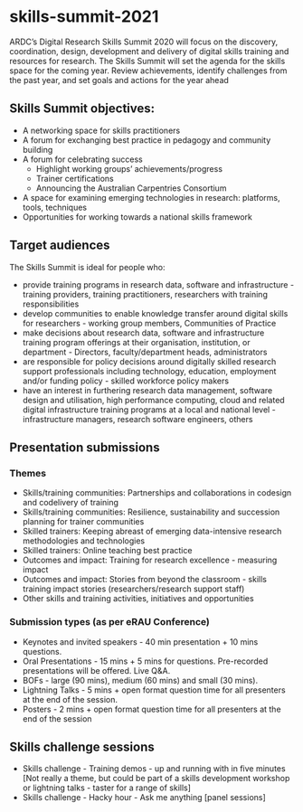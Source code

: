 # skills-summit-2021
ARDC’s Digital Research Skills Summit 2020 will focus on the discovery, coordination, design, development and delivery of digital skills training and resources for research. The Skills Summit will set the agenda for the skills space for the coming year. Review achievements, identify challenges from the past year, and set goals and actions for the year ahead
## Skills Summit objectives:
* A networking space for skills practitioners
* A forum for exchanging best practice in pedagogy and community building
* A forum for celebrating success
  * Highlight working groups’ achievements/progress
  * Trainer certifications 
  * Announcing the Australian Carpentries Consortium
* A space for examining emerging technologies in research: platforms, tools, techniques
* Opportunities for working towards a national skills framework 
## Target audiences
The Skills Summit is ideal for people who:
* provide training programs in research data, software and infrastructure - training providers, training practitioners, researchers with training responsibilities
* develop communities to enable knowledge transfer around digital skills for researchers - working group members, Communities of Practice
* make decisions about research data, software and infrastructure training program offerings at their organisation, institution, or department - Directors, faculty/department heads, administrators
* are responsible for policy decisions around digitally skilled research support professionals including technology, education, employment and/or funding policy - skilled workforce policy makers
* have an interest in furthering research data management, software design and utilisation, high performance computing, cloud and related digital infrastructure training programs at a local and national level - infrastructure managers, research software engineers, others
## Presentation submissions
### Themes
* Skills/training communities: Partnerships and collaborations in codesign and codelivery of training
* Skills/training communities: Resilience, sustainability and succession planning for trainer communities
* Skilled trainers: Keeping abreast of emerging data-intensive research methodologies and technologies
* Skilled trainers: Online teaching best practice
* Outcomes and impact: Training for research excellence - measuring impact  
* Outcomes and impact: Stories from beyond the classroom - skills training impact stories (researchers/research support staff)
* Other skills and training activities, initiatives and opportunities
### Submission types (as per eRAU Conference)
* Keynotes and invited speakers - 40 min presentation + 10 mins questions.
* Oral Presentations - 15 mins + 5 mins for questions. Pre-recorded presentations will be offered. Live Q&A.
* BOFs - large (90 mins), medium (60 mins) and small (30 mins).
* Lightning Talks - 5 mins + open format question time for all presenters at the end of the session.
* Posters - 2 mins + open format question time for all presenters at the end of the session
## Skills challenge sessions
* Skills challenge - Training demos - up and running with <blank> in five minutes  [Not really a theme, but could be part of a skills development workshop or lightning talks - taster for a range of skills]
* Skills challenge - Hacky hour - Ask me anything [panel sessions]
